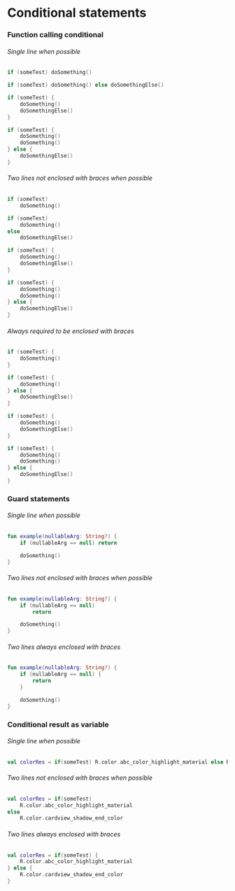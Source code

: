 # Conditional statements

### Function calling conditional
###### Single line when possible
```kotlin
if (someTest) doSomething()

if (someTest) doSomething() else doSomethingElse()

if (someTest) {
    doSomething()
    doSomethingElse()
}

if (someTest) {
    doSomething()
    doSomething()
} else {
    doSomethingElse()
}
```
###### Two lines not enclosed with braces when possible
```kotlin
if (someTest)
    doSomething()

if (someTest)
    doSomething()
else
    doSomethingElse()

if (someTest) {
    doSomething()
    doSomethingElse()
}

if (someTest) {
    doSomething()
    doSomething()
} else {
    doSomethingElse()
}
```
###### Always required to be enclosed with braces
```kotlin
if (someTest) {
    doSomething()
}

if (someTest) {
    doSomething()
} else {
    doSomethingElse()
}

if (someTest) {
    doSomething()
    doSomethingElse()
}

if (someTest) {
    doSomething()
    doSomething()
} else {
    doSomethingElse()
}
```

### Guard statements
###### Single line when possible
```kotlin
fun example(nullableArg: String?) {
    if (nullableArg == null) return

    doSomething()
}
```
###### Two lines not enclosed with braces when possible
```kotlin
fun example(nullableArg: String?) {
    if (nullableArg == null)
        return

    doSomething()
}
```
###### Two lines always enclosed with braces
```kotlin
fun example(nullableArg: String?) {
    if (nullableArg == null) {
        return
    }

    doSomething()
}
```
### Conditional result as variable
###### Single line when possible
```kotlin
val colorRes = if(someTest) R.color.abc_color_highlight_material else R.color.cardview_shadow_end_color
```
###### Two lines not enclosed with braces when possible
```kotlin
val colorRes = if(someTest)
    R.color.abc_color_highlight_material
else
    R.color.cardview_shadow_end_color
```
###### Two lines always enclosed with braces
```kotlin
val colorRes = if(someTest) {
    R.color.abc_color_highlight_material
} else {
    R.color.cardview_shadow_end_color
}
```
